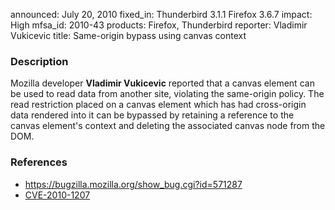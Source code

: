 announced: July 20, 2010
fixed_in: Thunderbird 3.1.1
          Firefox 3.6.7
impact: High
mfsa_id: 2010-43
products: Firefox, Thunderbird
reporter: Vladimir Vukicevic
title: Same-origin bypass using canvas context

<h3>Description</h3>

<p>Mozilla developer <strong>Vladimir Vukicevic</strong> reported that
a canvas element can be used to read data from another site, violating
the same-origin policy.  The read restriction placed on a canvas
element which has had cross-origin data rendered into it can be
bypassed by retaining a reference to the canvas element's context and
deleting the associated canvas node from the DOM.</p>

<h3>References</h3>

<ul>
  <li><a href="https://bugzilla.mozilla.org/show_bug.cgi?id=571287">https://bugzilla.mozilla.org/show_bug.cgi?id=571287</a></li>
  <li><a class="ex-ref" href="http://cve.mitre.org/cgi-bin/cvename.cgi?name=CVE-2010-1207">CVE-2010-1207</a></li>
</ul>




